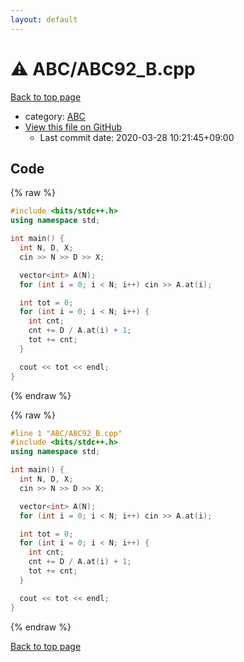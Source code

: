 ```yaml
---
layout: default
---
```


<!-- mathjax config similar to math.stackexchange -->
<script type="text/javascript" async
  src="https://cdnjs.cloudflare.com/ajax/libs/mathjax/2.7.5/MathJax.js?config=TeX-MML-AM_CHTML">
</script>
<script type="text/x-mathjax-config">
  MathJax.Hub.Config({
    TeX: { equationNumbers: { autoNumber: "AMS" }},
    tex2jax: {
      inlineMath: [ ['$','$'] ],
      processEscapes: true
    },
    "HTML-CSS": { matchFontHeight: false },
    displayAlign: "left",
    displayIndent: "2em"
  });
</script>

<script type="text/javascript" src="https://cdnjs.cloudflare.com/ajax/libs/jquery/3.4.1/jquery.min.js"></script>
<script src="https://cdn.jsdelivr.net/npm/jquery-balloon-js@1.1.2/jquery.balloon.min.js" integrity="sha256-ZEYs9VrgAeNuPvs15E39OsyOJaIkXEEt10fzxJ20+2I=" crossorigin="anonymous"></script>
<script type="text/javascript" src="../../assets/js/copy-button.js"></script>
<link rel="stylesheet" href="../../assets/css/copy-button.css" />


# :warning: ABC/ABC92_B.cpp

<a href="../../index.html">Back to top page</a>

* category: <a href="../../index.html#902fbdd2b1df0c4f70b4a5d23525e932">ABC</a>
* <a href="{{ site.github.repository_url }}/blob/master/ABC/ABC92_B.cpp">View this file on GitHub</a>
    - Last commit date: 2020-03-28 10:21:45+09:00




## Code

<a id="unbundled"></a>
{% raw %}
```cpp
#include <bits/stdc++.h>
using namespace std;

int main() {
  int N, D, X;
  cin >> N >> D >> X;

  vector<int> A(N);
  for (int i = 0; i < N; i++) cin >> A.at(i);

  int tot = 0;
  for (int i = 0; i < N; i++) {
    int cnt;
    cnt += D / A.at(i) + 1;
    tot += cnt;
  }

  cout << tot << endl;
}
```
{% endraw %}

<a id="bundled"></a>
{% raw %}
```cpp
#line 1 "ABC/ABC92_B.cpp"
#include <bits/stdc++.h>
using namespace std;

int main() {
  int N, D, X;
  cin >> N >> D >> X;

  vector<int> A(N);
  for (int i = 0; i < N; i++) cin >> A.at(i);

  int tot = 0;
  for (int i = 0; i < N; i++) {
    int cnt;
    cnt += D / A.at(i) + 1;
    tot += cnt;
  }

  cout << tot << endl;
}

```
{% endraw %}

<a href="../../index.html">Back to top page</a>

